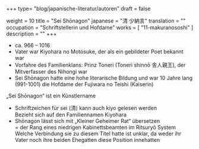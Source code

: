 +++
type= "blog/japanische-literatur/autoren"
draft = false

weight = 10
title = "Sei Shōnagon"
japanese = "清 少納言"
translation = ""
occupation = "Schriftstellerin und Hofdame"
works = [
  "11-makuranososhi"
]
description = ""
+++

- ca. 966 – 1016
- Vater war Kiyohara no Motosuke, der als ein gebildeter Poet bekannt war
- Vorfahre des Familienklans: Prinz Toneri (Toneri shinnō 舎人親王), der Mitverfasser des Nihongi war
- Sei Shōnagon hatte eine hohe literarische Bildung und war 10 Jahre lang (991-1001) die Hofdame der Fujiwara no Teishi (Kaiserin)

„Sei Shōnagon“ ist ein Künstlername  

- Schriftzeichen für sei (清) kann auch kiyo gelesen werden  
  Bezieht sich auf den Familiennamen Kiyohara
- Shōnagon lässt sich mit „Kleiner Geheimer Rat“ übersetzen  
  = der Rang eines niedrigen Kabinettsbeamten im Ritsuryō System  
  Welche Verbindung sie zu diesem Titel hatte ist unklar, da weder ihr Vater noch ihre beiden Ehegatten diese Position innehatten
